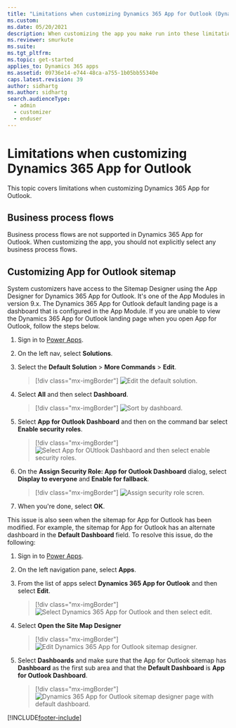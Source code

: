 ```yaml
---
title: "Limitations when customizing Dynamics 365 App for Outlook (Dynamics 365 apps) | MicrosoftDocs"
ms.custom: 
ms.date: 05/20/2021
description: When customizing the app you make run into these limitations.
ms.reviewer: smurkute
ms.suite: 
ms.tgt_pltfrm: 
ms.topic: get-started
applies_to: Dynamics 365 apps
ms.assetid: 09736e14-e744-48ca-a755-1b05bb55340e
caps.latest.revision: 39
author: sidhartg
ms.author: sidhartg
search.audienceType: 
  - admin
  - customizer
  - enduser
---
```

# Limitations when customizing Dynamics 365 App for Outlook

This topic covers limitations when customizing Dynamics 365 App for Outlook.

## Business process flows

Business process flows are not supported in Dynamics 365 App for Outlook. When customizing the app, you should not explicitly select any business process flows.

## Customizing App for Outlook sitemap

System customizers have access to the Sitemap Designer using the App Designer for Dynamics 365 App for Outlook. It's one of the App Modules in version 9.x. The Dynamics 365 App for Outlook default landing page is a dashboard that is configured in the App Module. If you are unable to view the Dynamics 365 App for Outlook landing page when you open App for Outlook, follow the steps below.

1. Sign in to [Power Apps](https://make.powerapps.com).
2. On the left nav, select **Solutions**.
3. Select the **Default Solution** > **More Commands** > **Edit**.

   > [!div class="mx-imgBorder"]
   > ![Edit the default solution.](media/edit-solution.png)

4. Select **All** and then select **Dashboard**.

   > [!div class="mx-imgBorder"]
   > ![Sort by dashboard.](media/sort-by-dashboard.png)

5. Select **App for Outlook Dashboard** and then on the command bar select **Enable security roles**.

   > [!div class="mx-imgBorder"]
   > ![Select App for OUtlook Dashbaord and then select enable security roles.](media/enable-security-role.png)


6. On the **Assign Security Role: App for Outlook Dashboard** dialog, select **Display to everyone** and **Enable for fallback**.

   > [!div class="mx-imgBorder"]
   > ![Assign security role scren.](media/assign-security-roles-screen.png)

7. When you're done, select **OK**. 


This issue is also seen when the sitemap for App for Outlook has been modified. For example, the sitemap for App for Outlook has an alternate dashboard in the **Default Dashboard** field. To resolve this issue, do the following:

1. Sign in to [Power Apps](https://make.powerapps.com).
2. On the left navigation pane, select **Apps**.
3. From the list of apps select **Dynamics 365 App for Outlook** and then select **Edit**.

   > [!div class="mx-imgBorder"]
   > ![Select Dynamics 365 App for Outlook and then select edit.](media/edit-apps-outlook.png)

4. Select **Open the Site Map Designer** 

   > [!div class="mx-imgBorder"]
   > ![Edit Dynamics 365 App for Outlook sitemap designer.](media/edit-site-map.png)

5. Select **Dashboards** and make sure that the App for Outlook sitemap has **Dashboard** as the first sub area and that the **Default Dashboard** is **App for Outlook Dashboard**.

   > [!div class="mx-imgBorder"]
   > ![Dynamics 365 App for Outlook sitemap designer page with default dashboard.](media/default-dashboard.png)




[!INCLUDE[footer-include](../includes/footer-banner.md)]
